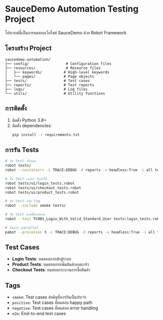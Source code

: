 # SauceDemo Automation Testing Project

โปรเจกต์นี้เป็นการทดสอบเว็บไซต์ SauceDemo ด้วย Robot Framework

## โครงสร้าง Project

```
saucedemo-automation/
├── config/                 # Configuration files
├── resources/              # Resource files
│   ├── keywords/          # High-level keywords
│   └── pages/             # Page objects
├── tests/                 # Test cases
├── reports/               # Test reports
├── logs/                  # Log files
└── utils/                 # Utility functions
```

## การติดตั้ง

1. ติดตั้ง Python 3.8+
2. ติดตั้ง dependencies:
   ```bash
   pip install -r requirements.txt
   ```

## การรัน Tests

```bash
# รัน test ทั้งหมด
robot tests/
robot --nostatusrc -L TRACE:DEBUG -d reports -v headless:True -i all tests

# รัน test เฉพาะ suite
robot tests/ui/login_tests.robot
robot tests/ui/checkout_tests.robot
robot tests/ui/product_tests.robot

# รัน test ตาม tag
robot --include smoke tests/

# รัน test ตามชื่อเทสเคส
robot --test TC001_Login_With_Valid_Standard_User tests\login_tests.robot

# รันแบบ parallel
pabot --processes 3 -L TRACE:DEBUG -d reports -v headless:True -i all tests
```

## Test Cases

- **Login Tests**: ทดสอบการเข้าสู่ระบบ
- **Product Tests**: ทดสอบการเพิ่มสินค้าลงตะกร้า
- **Checkout Tests**: ทดสอบกระบวนการซื้อสินค้า

## Tags

- `smoke`: Test cases สำคัญที่ควรรันเป็นประจำ
- `positive`: Test cases ที่ทดสอบ happy path
- `negative`: Test cases ที่ทดสอบ error handling
- `e2e`: End-to-end test cases
